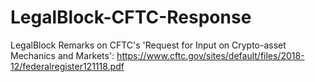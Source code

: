 # LegalBlock-CFTC-Response
LegalBlock Remarks on CFTC's 'Request for Input on Crypto-asset Mechanics and Markets': https://www.cftc.gov/sites/default/files/2018-12/federalregister121118.pdf 
